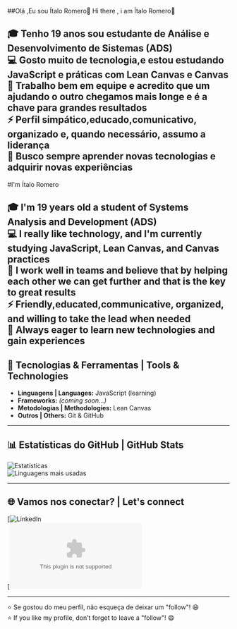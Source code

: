 ##Olá ,Eu sou Ítalo Romero👋
Hi there , i am Ítalo Romero👋


🎓 Tenho **19 anos**  sou estudante de **Análise e Desenvolvimento de Sistemas (ADS)**  
💻 Gosto muito de tecnologia,e estou estudando **JavaScript** e práticas com **Lean Canvas** e **Canvas**  
🤝 Trabalho bem em equipe e acredito que um ajudando o outro chegamos mais longe e é a chave para grandes resultados  
⚡ Perfil simpático,educado,comunicativo, organizado e, quando necessário, assumo a liderança  
🚀 Busco sempre aprender novas tecnologias e adquirir novas experiências 
---

#I'm Ítalo Romero  

🎓 I'm **19 years old**  a student of **Systems Analysis and Development (ADS)**  
💻 I really like technology, and I'm currently studying **JavaScript**, **Lean Canvas**, and **Canvas** practices  
🤝 I work well in teams and believe that by helping each other we can get further and that is the key to great results  
⚡ Friendly,educated,communicative, organized, and willing to take the lead when needed  
🚀 Always eager to learn new technologies and gain experiences 
---

## 🔧 Tecnologias & Ferramentas | Tools & Technologies  
- **Linguagens | Languages:** JavaScript (learning)  
- **Frameworks:** *(coming soon...)*  
- **Metodologias | Methodologies:** Lean Canvas  
- **Outros | Others:** Git & GitHub  

---

## 📊 Estatísticas do GitHub | GitHub Stats  
![Estatísticas](https://github-readme-stats.vercel.app/api?username=Italorsm&show_icons=true&theme=dracula)  
![Linguagens mais usadas](https://github-readme-stats.vercel.app/api/top-langs/?username=Italorsm&layout=compact&theme=dracula)  

---

## 🌐 Vamos nos conectar? | Let's connect  
[![LinkedIn](www.linkedin.com/in/italo-romero-s-m-6147051aa)  
[![Email](italoorsm@gmail.com)  

---
⭐ Se gostou do meu perfil, não esqueça de deixar um "follow"! 😄  
⭐ If you like my profile, don’t forget to leave a "follow"! 😄
